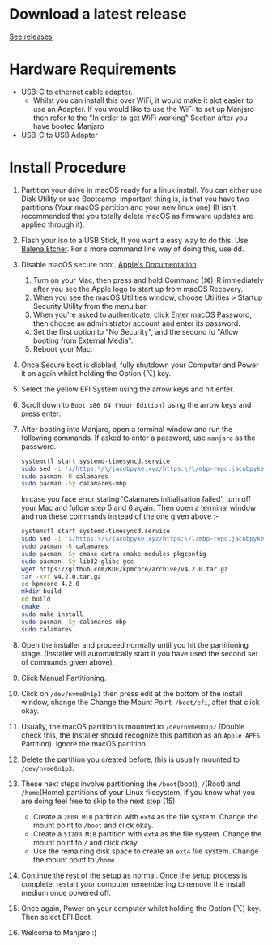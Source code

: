 # Download a latest release

[See releases](https://github.com/JPyke3/mbp-manjaro/releases)

# Hardware Requirements

* USB-C to ethernet cable adapter.
    * Whilst you can install this over WiFi, it would make it alot easier to use an Adapter. If you would like to use the WiFi to set up Manjaro then refer to the "In order to get WiFi working" Section after you have booted Manjaro
* USB-C to USB Adapter

# Install Procedure

1. Partition your drive in macOS ready for a linux install. You can either use Disk Utility or use Bootcamp, important thing is, is that you have two partitions (Your macOS partition and your new linux one) (It isn't recommended that you totally delete macOS as firmware updates are applied through it).
2. Flash your iso to a USB Stick, If you want a easy way to do this. Use [Balena Etcher](https://www.balena.io/etcher/). For a more command line way of doing this, use dd.
3. Disable macOS secure boot. [Apple's Documentation](https://support.apple.com/en-au/HT208330)

    1. Turn on your Mac, then press and hold Command (⌘)-R immediately after you see the Apple logo to start up from macOS Recovery.
    2. When you see the macOS Utilities window, choose Utilities > Startup Security Utility from the menu bar.
    3. When you're asked to authenticate, click Enter macOS Password, then choose an administrator account and enter its password.
    4. Set the first option to "No Security", and the second to "Allow booting from External Media".
    5. Reboot your Mac.

4. Once Secure boot is diabled, fully shutdown your Computer and Power it on again whilst holding the Option (⌥) key.
5. Select the yellow EFI System using the arrow keys and hit enter.
6. Scroll down to `Boot x86 64 {Your Edition}` using the arrow keys and press enter.
7. After booting into Manjaro, open a terminal window and run the following commands. If asked to enter a password, use `manjaro` as the password.

    ```sh
    systemctl start systemd-timesyncd.service
    sudo sed -i 's/https:\/\/jacobpyke.xyz/https:\/\/mbp-repo.jacobpyke.xyz/' /etc/pacman.conf
    sudo pacman -R calamares
    sudo pacman -Sy calamares-mbp
    ```

    In case you face error stating 'Calamares initialisation failed', turn off your Mac and follow step 5 and 6 again. Then open a terminal window and run these commands instead of the one given above :-

    ```sh
    systemctl start systemd-timesyncd.service
    sudo sed -i 's/https:\/\/jacobpyke.xyz/https:\/\/mbp-repo.jacobpyke.xyz/' /etc/pacman.conf
    sudo pacman -R calamares
    sudo pacman -Sy cmake extra-cmake-modules pkgconfig
    sudo pacman -Sy lib32-glibc gcc
    wget https://github.com/KDE/kpmcore/archive/v4.2.0.tar.gz
    tar -xvf v4.2.0.tar.gz
    cd kpmcore-4.2.0
    mkdir build
    cd build
    cmake ..
    sudo make install
    sudo pacman -Sy calamares-mbp
    sudo calamares
    ```

8. Open the installer and proceed normally until you hit the partitioning stage. (Installer will automatically start if you have used the second set of commands given above).
9. Click Manual Partitioning.
10. Click on `/dev/nvme0n1p1` then press edit at the bottom of the install window, change the Change the Mount Point: `/boot/efi`, after that click okay.
11. Usually, the macOS partition is mounted to `/dev/nvme0n1p2` (Double check this, the Installer should recognize this partition as an `Apple APFS` Partition). Ignore the macOS partition.
12. Delete the partition you created before, this is usually mounted to `/dev/nvme0n1p3`.
13. These next steps involve partitioning the `/boot`(boot), `/`(Root) and `/home`(Home) partitions of your Linux filesystem, if you know what you are doing feel free to skip to the next step (15).

    * Create a `2000 MiB` partition with `ext4` as the file system. Change the mount point to `/boot` and click okay.
    * Create a `51200 MiB` partition with `ext4` as the file system. Change the mount point to `/` and click okay.
    * Use the remaining disk space to create an `ext4` file system. Change the mount point to `/home`.

14. Continue the rest of the setup as normal. Once the setup process is complete, restart your computer remembering to remove the install medium once powered off.
15. Once again, Power on your computer whilst holding the Option (⌥) key. Then select EFI Boot.
16. Welcome to Manjaro :)
